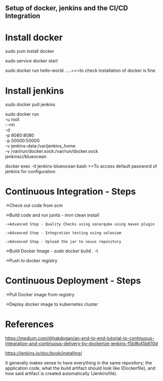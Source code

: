 ## Setup of docker, jenkins and the CI/CD Integration

# Install docker 

sudo yum install docker

sudo service docker start

sudo docker run hello-world .....<<<to check installation of docker is fine

# Install jenkins

sudo docker pull jenkins

sudo docker run \
  -u root \
  --rm \
  -d \
  -p 8080:8080 \
  -p 50000:50000 \
  -v jenkins-data:/var/jenkins_home \
  -v /var/run/docker.sock:/var/run/docker.sock \
  jenkinsci/blueocean
  
docker exec -it jenkins-blueocean bash  >>To access default password of jenkins for configuration


# Continuous Integration - Steps

->Check out code from scm

->Build code and run junits - mvn clean install

    ->Advanced Step - Quality Checks using sonarqube using maven plugin

    ->Advanced Step - Integration testing using selenium

    ->Advanced Step - Upload the jar to nexus repository

->Build Docker Image - sudo docker build . -t <imageName>

->Push to docker registry


# Continuous Deployment - Steps

->Pull Docker image from registry

->Deploy docker image to kubernetes cluster







# References

https://medium.com/@hakdogan/an-end-to-end-tutorial-to-continuous-integration-and-continuous-delivery-by-dockerize-jenkins-f5b9b45b610d

https://jenkins.io/doc/book/installing/

It generally makes sense to have everything in the same repository; the application code, what the build artifact should look like (Dockerfile), and how said artifact is created automatically (Jenkinsfile).
